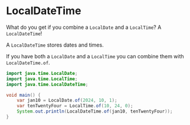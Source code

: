 # LocalDateTime

What do you get if you combine a `LocalDate` and a `LocalTime`? A `LocalDateTime`!

A `LocalDateTime` stores dates and times.

If you have both a `LocalDate` and a `LocalTime` you can combine them
with `LocalDateTime.of`.

```java
import java.time.LocalDate;
import java.time.LocalTime;
import java.time.LocalDateTime;

void main() {
    var jan10 = LocalDate.of(2024, 10, 1);
    var tenTwentyFour = LocalTime.of(10, 24, 0);
    System.out.println(LocalDateTime.of(jan10, tenTwentyFour));
}
```